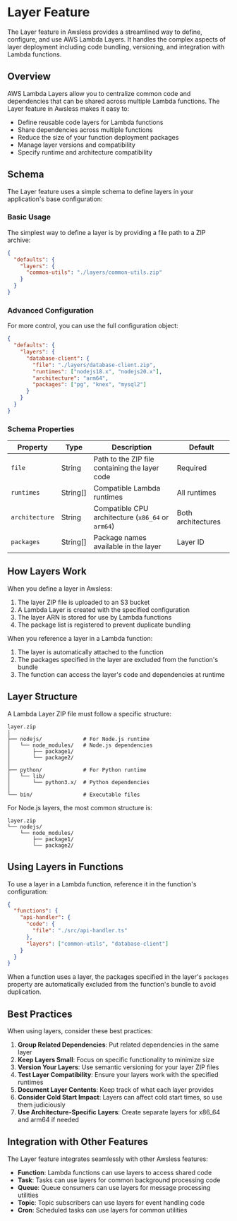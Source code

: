 # Layer Feature

The Layer feature in Awsless provides a streamlined way to define, configure, and use AWS Lambda Layers. It handles the complex aspects of layer deployment including code bundling, versioning, and integration with Lambda functions.

## Overview

AWS Lambda Layers allow you to centralize common code and dependencies that can be shared across multiple Lambda functions. The Layer feature in Awsless makes it easy to:

- Define reusable code layers for Lambda functions
- Share dependencies across multiple functions
- Reduce the size of your function deployment packages
- Manage layer versions and compatibility
- Specify runtime and architecture compatibility

## Schema

The Layer feature uses a simple schema to define layers in your application's base configuration:

### Basic Usage

The simplest way to define a layer is by providing a file path to a ZIP archive:

```json
{
  "defaults": {
    "layers": {
      "common-utils": "./layers/common-utils.zip"
    }
  }
}
```

### Advanced Configuration

For more control, you can use the full configuration object:

```json
{
  "defaults": {
    "layers": {
      "database-client": {
        "file": "./layers/database-client.zip",
        "runtimes": ["nodejs18.x", "nodejs20.x"],
        "architecture": "arm64",
        "packages": ["pg", "knex", "mysql2"]
      }
    }
  }
}
```

### Schema Properties

| Property | Type | Description | Default |
|----------|------|-------------|---------|
| `file` | String | Path to the ZIP file containing the layer code | Required |
| `runtimes` | String[] | Compatible Lambda runtimes | All runtimes |
| `architecture` | String | Compatible CPU architecture (`x86_64` or `arm64`) | Both architectures |
| `packages` | String[] | Package names available in the layer | Layer ID |

## How Layers Work

When you define a layer in Awsless:

1. The layer ZIP file is uploaded to an S3 bucket
2. A Lambda Layer is created with the specified configuration
3. The layer ARN is stored for use by Lambda functions
4. The package list is registered to prevent duplicate bundling

When you reference a layer in a Lambda function:

1. The layer is automatically attached to the function
2. The packages specified in the layer are excluded from the function's bundle
3. The function can access the layer's code and dependencies at runtime

## Layer Structure

A Lambda Layer ZIP file must follow a specific structure:

```
layer.zip
│
├── nodejs/             # For Node.js runtime
│   └── node_modules/   # Node.js dependencies
│       ├── package1/
│       └── package2/
│
├── python/             # For Python runtime
│   └── lib/
│       └── python3.x/  # Python dependencies
│
└── bin/                # Executable files
```

For Node.js layers, the most common structure is:

```
layer.zip
└── nodejs/
    └── node_modules/
        ├── package1/
        └── package2/
```

## Using Layers in Functions

To use a layer in a Lambda function, reference it in the function's configuration:

```json
{
  "functions": {
    "api-handler": {
      "code": {
        "file": "./src/api-handler.ts"
      },
      "layers": ["common-utils", "database-client"]
    }
  }
}
```

When a function uses a layer, the packages specified in the layer's `packages` property are automatically excluded from the function's bundle to avoid duplication.

## Best Practices

When using layers, consider these best practices:

1. **Group Related Dependencies**: Put related dependencies in the same layer
2. **Keep Layers Small**: Focus on specific functionality to minimize size
3. **Version Your Layers**: Use semantic versioning for your layer ZIP files
4. **Test Layer Compatibility**: Ensure your layers work with the specified runtimes
5. **Document Layer Contents**: Keep track of what each layer provides
6. **Consider Cold Start Impact**: Layers can affect cold start times, so use them judiciously
7. **Use Architecture-Specific Layers**: Create separate layers for x86_64 and arm64 if needed

## Integration with Other Features

The Layer feature integrates seamlessly with other Awsless features:

- **Function**: Lambda functions can use layers to access shared code
- **Task**: Tasks can use layers for common background processing code
- **Queue**: Queue consumers can use layers for message processing utilities
- **Topic**: Topic subscribers can use layers for event handling code
- **Cron**: Scheduled tasks can use layers for common utilities
